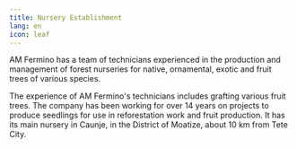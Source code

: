 ```yaml
---
title: Nursery Establishment
lang: en
icon: leaf
---
```

<!--StartFragment-->

AM Fermino has a team of technicians experienced in the production and management of forest nurseries for native, ornamental, exotic and fruit trees of various species.

The experience of AM Fermino's technicians includes grafting various fruit trees. The company has been working for over 14 years on projects to produce seedlings for use in reforestation work and fruit production. It has its main nursery in Caunje, in the District of Moatize, about 10 km from Tete City.



<!--EndFragment-->